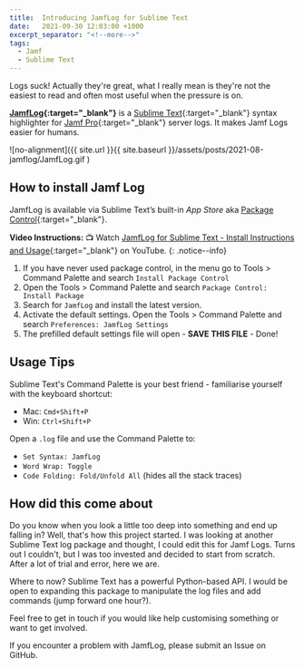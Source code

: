 ```yaml
---
title:	Introducing JamfLog for Sublime Text
date:	2021-09-30 12:03:00 +1000
excerpt_separator: "<!--more-->"
tags:
  - Jamf
  - Sublime Text
---
```

Logs suck! Actually they're great, what I really mean is they're not the easiest to read and often most useful when the pressure is on. 

**[JamfLog](http://github.com/jorks/sublime-jamflog){:target="_blank"}** is a [Sublime Text](http://www.sublimetext.com/){:target="_blank"} syntax highlighter for [Jamf Pro](http://jamf.com){:target="_blank"} server logs. It makes Jamf Logs easier for humans.

<!--more-->

![no-alignment]({{ site.url }}{{ site.baseurl }}/assets/posts/2021-08-jamflog/JamfLog.gif )

## How to install Jamf Log

JamfLog is available via Sublime Text’s built-in _App Store_ aka [Package Control](https://packagecontrol.io/){:target="_blank"}.

**Video Instructions:** 📺 Watch [JamfLog for Sublime Text - Install Instructions and Usage](https://www.youtube.com/watch?v=iqHyu3vG48w){:target="_blank"} on YouTube. 
{: .notice--info}

1. If you have never used package control, in the menu go to Tools > Command Palette and search `Install Package Control`
2. Open the Tools > Command Palette and search `Package Control: Install Package`
3. Search for `JamfLog` and install the latest version. 
4. Activate the default settings. Open the Tools > Command Palette and search `Preferences: JamfLog Settings`
5. The prefilled default settings file will open - **SAVE THIS FILE** - Done!

## Usage Tips

Sublime Text's Command Palette is your best friend - familiarise yourself with the keyboard shortcut: 

- Mac: `Cmd+Shift+P`
- Win: `Ctrl+Shift+P`

Open a `.log` file and use the Command Palette to:

- `Set Syntax: JamfLog`
- `Word Wrap: Toggle`
- `Code Folding: Fold/Unfold All` (hides all the stack traces)

## How did this come about

Do you know when you look a little too deep into something and end up falling in? Well, that's how this project started. I was looking at another Sublime Text log package and thought, I could edit this for Jamf Logs. Turns out I couldn't, but I was too invested and decided to start from scratch. After a lot of trial and error, here we are. 

Where to now? Sublime Text has a powerful Python-based API. I would be open to expanding this package to manipulate the log files and add commands (jump forward one hour?).

Feel free to get in touch if you would like help customising something or want to get involved. 

If you encounter a problem with JamfLog, please submit an Issue on GitHub.